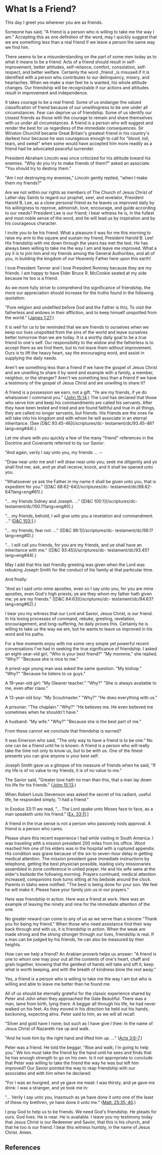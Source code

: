# What Is a Friend?

This day I greet you wherever you are as friends.

Someone has said, "A friend is a person who is willing to take me the way I
am." Accepting this as one definition of the word, may I quickly suggest that
we are something less than a real friend if we leave a person the same way we
find him.

There seems to be a misunderstanding on the part of some men today as to what
it means to be a friend. Acts of a friend should result in self-improvement,
better attitudes, self-reliance, comfort, consolation, self-respect, and
better welfare. Certainly the word _friend _is misused if it is identified
with a person who contributes to our delinquency, misery, and heartaches. When
we make a man feel he is wanted, his whole attitude changes. Our friendship
will be recognizable if our actions and attitudes result in improvement and
independence.

It takes courage to be a real friend. Some of us endanger the valued
classification of friend because of our unwillingness to be one under all
circumstances. Fear can deprive us of friendship. Some of us identify our
closest friends as those with the courage to remain and share themselves with
us under all circumstances. A friend is a person who will suggest and render
the best for us regardless of the immediate consequences. Sir Winston
Churchill became Great Britain's greatest friend in his country's darkest hour
because he was courageous enough to call for "blood, toil, tears, and sweat"
when some would have accepted him more readily as a friend had he advocated
peaceful surrender.

President Abraham Lincoln was once criticized for his attitude toward his
enemies. "Why do you try to make friends of them?" asked an associate. "You
should try to destroy them."

"Am I not destroying my enemies," Lincoln gently replied, "when I make them my
friends?"

Are we not within our rights as members of The Church of Jesus Christ of
Latter-day Saints to regard our prophet, seer, and revelator, President Harold
B. Lee, as a close personal friend as he leaves us improved daily by his
willingness to reprove, admonish, love, encourage, and guide according to our
needs? President Lee is our friend; I bear witness he is, in the fullest and
most noble sense of the word, and he will lead us by inspiration and by his
courageous character.

I invite you to be his friend. What a pleasure it was for me this morning to
raise my arm to the square and sustain my friend, President Harold B. Lee! His
friendship with me down through the years has met the test. He has always been
willing to take me the way I am and leave me improved. What a joy it is to
join him and my friends among the General Authorities, and all of you, in
building the kingdom of our Heavenly Father here upon this earth!

I love President Tanner and I love President Romney because they are my
friends. I am happy to have Elder Bruce R. McConkie seated at my side because
he too is a friend.

As we more fully strive to comprehend the significance of friendship, the more
our appreciation should increase for the truths found in the following
quotation:

"Pure religion and undefiled before God and the Father is this, To visit the
fatherless and widows in their affliction, and to keep himself unspotted from
the world." ([James 1:27](/scriptures/nt/james/1.27?lang=eng#26).)

It is well for us to be reminded that we are friends to ourselves when we keep
our lives unspotted from the sins of the world and leave ourselves better
tomorrow than we are today. It is a worthy daily goal to be a true friend to
one's self. Our responsibility to the widow and the fatherless is to accept
them as we find them, but to not leave them without improvement. Ours is to
lift the heavy heart, say the encouraging word, and assist in supplying the
daily needs.

Aren't we something less than a friend if we have the gospel of Jesus Christ
and are unwilling to share it by word and example with a family, a member,
neighbor, or the stranger? Aren't we something less than a friend if we have a
testimony of the gospel of Jesus Christ and are unwilling to share it?

A friend is a possession we earn, not a gift. "Ye are my friends, if ye do
whatsoever I command you." ([John
15:14](/scriptures/nt/john/15.14?lang=eng#13).) The Lord has declared that
those who serve him and keep his commandments are called his servants. After
they have been tested and tried and are found faithful and true in all things,
they are called no longer servants, but friends. His friends are the ones he
will take into his kingdom and with whom he will associate in an eternal
inheritance. (See [D&amp;C 93:45-46](/scriptures/dc-
testament/dc/93.45-46?lang=eng#44).)

Let me share with you quickly a few of the many "friend" references in the
Doctrine and Covenants referred to by our Savior:

"And again, verily I say unto you, my friends ... --

"Draw near unto me and I will draw near unto you; seek me diligently and ye
shall find me; ask, and ye shall receive; knock, and it shall be opened unto
you.

"Whatsoever ye ask the Father in my name it shall be given unto you, that is
expedient for you." ([D&amp;C 88:62-64](/scriptures/dc-
testament/dc/88.62-64?lang=eng#61).)

"... my friends Sidney and Joseph. ..." ([D&amp;C 100:1](/scriptures/dc-
testament/dc/100.1?lang=eng#0).)

"... my friends, behold, I will give unto you a revelation and commandment. ..."
([D&amp;C 103:1](/scriptures/dc-testament/dc/103.1?lang=eng#0).)

"... my friends, fear not. ..." ([D&amp;C 98:1](/scriptures/dc-
testament/dc/98.1?lang=eng#0).)

"... I will call you friends, for you are my friends, and ye shall have an
inheritance with me." ([D&amp;C 93:45](/scriptures/dc-
testament/dc/93.45?lang=eng#44).)

May I add that this last friendly greeting was given when the Lord was
rebuking Joseph Smith for the conduct of his family at that particular time.

And finally:

"And as I said unto mine apostles, even so I say unto you, for you are mine
apostles, even God's high priests; ye are they whom my father hath given me;
ye are my friends." ([D&amp;C 84:63](/scriptures/dc-
testament/dc/84.63?lang=eng#62).)

I bear you my witness that our Lord and Savior, Jesus Christ, is our friend.
In his loving processes of command, rebuke, greeting, revelation,
encouragement, and long-suffering, he daily proves this. Certainly he is
willing to take us the way we are, but he wants to leave us improved in his
word and his paths.

For a few moments enjoy with me some very simple yet powerful recent
conversations I've had in seeking the true significance of friendship. I asked
an eight-year-old girl, "Who is your best friend?" "My mommie," she replied.
"Why?" "Because she is nice to me."

A priest-age young man was asked the same question. "My bishop." "Why?"
"Because he listens to us guys."

A 19-year-old girl: "My Gleaner teacher." "Why?" "She is always available to
me, even after class."

A 13-year-old boy: "My Scoutmaster." "Why?" "He does everything with us."

A prisoner: "The chaplain." "Why?" "He believes me. He even believed me
sometimes when he shouldn't have."

A husband: "My wife." "Why?" "Because she is the best part of me."

From these cannot we conclude that friendship is earned?

It was Emerson who said, "The only way to have a friend is to be one." No one
can be a friend until he is known. A friend is a person who will really take
the time not only to know us, but to be with us. One of the finest presents
you can give anyone is your best self.

Joseph Smith gave us a glimpse of his measure of friends when he said, "If my
life is of no value to my friends, it is of no value to me."

The Savior said, "Greater love hath no man than this, that a man lay down his
life for his friends." ([John 15:13](/scriptures/nt/john/15.13?lang=eng#12).)

When Robert Louis Stevenson was asked the secret of his radiant, useful life,
he responded simply, "I had a friend."

In Exodus 33:11 we read, "... The Lord spake unto Moses face to face, as a man
speaketh unto his friend." [[Ex. 33:11](/scriptures/ot/ex/33.11?lang=eng#10).]

A friend in the true sense is not a person who passively nods approval. A
friend is a person who cares.

Please share this recent experience I had while visiting in South America. I
was traveling with a mission president 200 miles from his office. Word reached
him one of his elders was in the hospital with a ruptured appendix. His
condition was grave because of the six-to seven-hour delay in getting medical
attention. The mission president gave immediate instructions by telephone,
getting the best physician possible, leading sixty missionaries assembled in
zone conference in united prayer. He and his wife were at the elder's bedside
the following morning. Prayers continued, medical attention increased,
companions took turns sitting at his bedside around the clock. Parents in
Idaho were notified. "The best is being done for your son. We feel he will
make it. Please have your family join us in our prayers."

Here was friendship in action. Here was a friend at work. Here was an example
of leaving the ninety and nine for the immediate attention of the one.

No greater reward can come to any of us as we serve than a sincere "Thank you
for being my friend." When those who need assistance find their way back
through and with us, it is friendship in action. When the weak are made strong
and the strong stronger through our lives, friendship is real. If a man can be
judged by his friends, he can also be measured by their heights.

How can we help a friend? An Arabian proverb helps us answer: "A friend is one
to whom one may pour out all the contents of one's heart, chaff and grain
together, knowing that the gentlest of hands will take and sift it, keep what
is worth keeping, and with the breath of kindness blow the rest away."

Yes, a friend is a person who is willing to take me the way I am but who is
willing and able to leave me better than he found me.

All of us should be eternally grateful for the classic experience shared by
Peter and John when they approached the Gate Beautiful. There was a man, lame
from birth, lying there. A beggar all through his life, he had never walked on
his feet. As they moved in his direction he held out his hands, beckoning,
expecting alms. Peter said to him, as we will all recall:

"Silver and gold have I none; but such as I have give I thee: In the name of
Jesus Christ of Nazareth rise up and walk.

"And he took him by the right hand and lifted him up. ..." ([Acts
3:6-7](/scriptures/nt/acts/3.6-7?lang=eng#5).)

Peter was a friend. He told the beggar, "Rise and walk; I'm going to help
you." We too must take the friend by the hand until he sees and finds that he
has enough strength to go on his own. Is it not appropriate to conclude that
Peter was willing to take the friend the way he was but left him improved? Our
Savior pointed the way to reap friendship with our associates and with him
when he declared:

"For I was an hungred, and ye gave me meat: I was thirsty, and ye gave me
drink: I was a stranger, and ye took me in:

"... Verily I say unto you, Inasmuch as ye have done it unto one of the least of
these my brethren, ye have done it unto me." ([Matt. 25:35,
40](/scriptures/nt/matt/25.35,40?lang=eng#34).)

I pray God to help us to be friends. We need God's friendship. He pleads for
ours. God lives. He is near. He is available. I leave you my testimony today
that Jesus Christ is our Redeemer and Savior, that this is his church, and
that he too is our friend. I bear this witness humbly, in the name of Jesus
Christ. Amen.

## References

